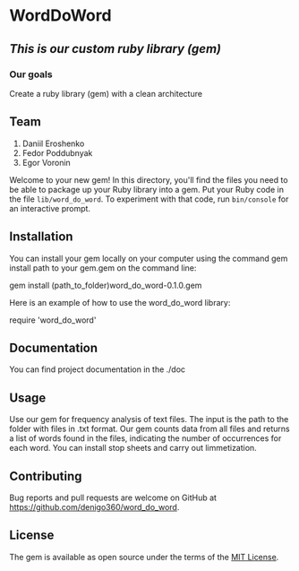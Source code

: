 # WordDoWord

## _This is our custom ruby library (gem)_   
### Our goals
Сreate a ruby library (gem) with a clean architecture

## Team
1. Daniil Eroshenko
2. Fedor Poddubnyak
3. Egor Voronin

Welcome to your new gem! In this directory, you'll find the files you need to be able to package up your Ruby library into a gem. Put your Ruby code in the file `lib/word_do_word`. To experiment with that code, run `bin/console` for an interactive prompt.

## Installation
You can install your gem locally on your computer using 
the command gem install path to your gem.gem on the command line:

gem install (path_to_folder)word_do_word-0.1.0.gem

Here is an example of how to use the word_do_word library:

require 'word_do_word'
## Documentation

You can find project documentation in the ./doc

## Usage

Use our gem for frequency analysis of text files. The input is the path to the folder with files in .txt format.
Our gem counts data from all files and returns a list of words found in the files, indicating the number of occurrences for each word.
You can install stop sheets and carry out limmetization.

## Contributing

Bug reports and pull requests are welcome on GitHub at https://github.com/denigo360/word_do_word.

## License

The gem is available as open source under the terms of the [MIT License](https://opensource.org/licenses/MIT).
